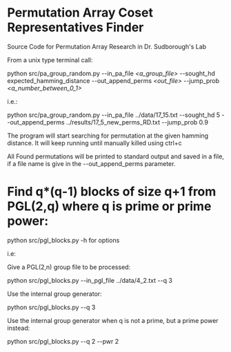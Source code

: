 # Permutation Array Coset Representatives Finder
Source Code for Permutation Array Research in Dr. Sudborough's Lab

From a unix type terminal call:

python src/pa_group_random.py --in_pa_file *\<a_group_file\>* --sought_hd expected_hamming_distance --out_append_perms *\<out_file\>* --jump_prob *\<a_number_between_0_1\>*

i.e.:

python src/pa_group_random.py --in_pa_file ../data/17_15.txt --sought_hd 5 --out_append_perms ../results/17_5_new_perms_RD.txt --jump_prob 0.9

The program will start searching for permutation at the given hamming distance. It will keep running until manually killed using ctrl+c

All Found permutations will be printed to standard output and saved in a file, if a file name is give in the --out_append_perms parameter.


# Find q*(q-1) blocks of size q+1 from PGL(2,q) where q is prime or prime power:

python src/pgl_blocks.py -h for options

i.e:

Give a PGL(2,n) group file to be processed:

python src/pgl_blocks.py --in_pgl_file ../data/4_2.txt --q 3

Use the internal group generator:

python src/pgl_blocks.py --q 3

Use the internal group generator when q is not a prime, but a prime power instead:

python src/pgl_blocks.py --q 2 --pwr 2


